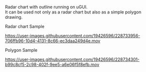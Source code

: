 Radar chart with outline running on uGUI.  
It can be used not only as a radar chart but also as a simple polygon drawing.

Radar chart Sample

https://user-images.githubusercontent.com/19426596/228733956-706ffb96-10d4-4131-8c66-ec3daa249d4e.mov


Polygon Sample

https://user-images.githubusercontent.com/19426596/228734301-b99c8cf5-2c98-402f-9ee5-a6e06f5f8efb.mov


